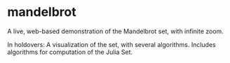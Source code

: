 # mandelbrot

A live, web-based demonstration of the Mandelbrot set, with infinite zoom.

In holdovers:
A visualization of the set, with several algorithms. Includes algorithms for computation of the Julia Set.
